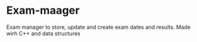 # Exam-maager
Exam manager to store, update and create exam dates and results. Made wirh C++ and data structures
